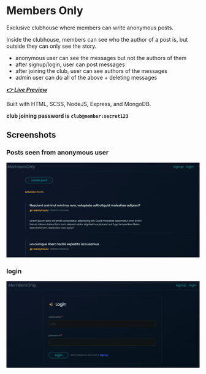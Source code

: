 # Members Only

Exclusive clubhouse where members can write anonymous posts.

Inside the clubhouse, members can see who the author of a post is, but outside they can only see the story.

- anonymous user can see the messages but not the authors of them
- after signup/login, user can post messages
- after joining the club, user can see authors of the messages
- admin user can do all of the above + deleting messages

[**_👉 Live Preview_**](https://members-only-oqob.onrender.com)

Built with HTML, SCSS, NodeJS, Express, and MongoDB.

**club joining password is `club@member:secret123`**

## Screenshots

### Posts seen from anonymous user

![posts seen from anonymous](./screenshots/posts-seen-from-anonymous.png)

### login

![login](./screenshots/screenshot-login.png)
